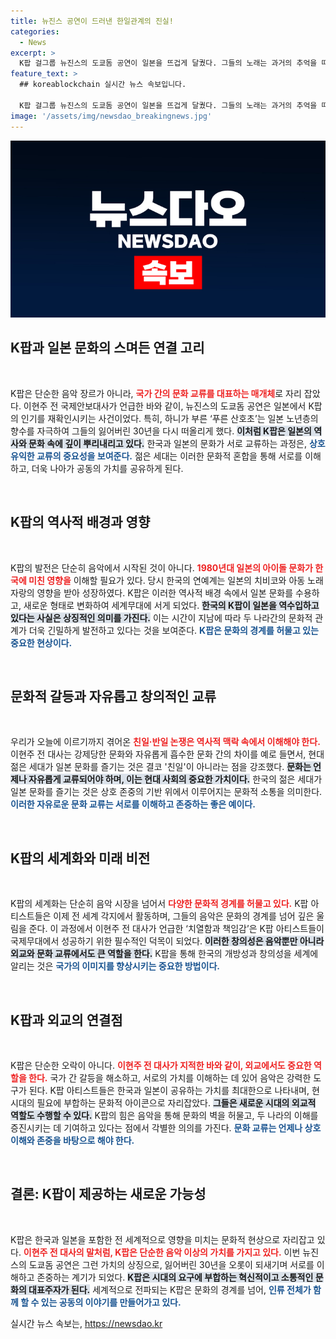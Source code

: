 ```yaml
---
title: 뉴진스 공연이 드러낸 한일관계의 진실!
categories:
  - News
excerpt: >
  K팝 걸그룹 뉴진스의 도쿄돔 공연이 일본을 뜨겁게 달궜다. 그들의 노래는 과거의 추억을 떠올리게 하며, 문화교류의 중요성을 일깨운다. 일본과 한국의 창의적 교류가 한일관계에 미치는 깊은 영향, 놓치지 마세요!
feature_text: >
  ## koreablockchain 실시간 뉴스 속보입니다.

  K팝 걸그룹 뉴진스의 도쿄돔 공연이 일본을 뜨겁게 달궜다. 그들의 노래는 과거의 추억을 떠올리게 하며, 문화교류의 중요성을 일깨운다. 일본과 한국의 창의적 교류가 한일관계에 미치는 깊은 영향, 놓치지 마세요!
image: '/assets/img/newsdao_breakingnews.jpg'
---
```


<p><img src="/assets/img/newsdao_breakingnews.jpg" alt="koreablockchain 속보" /></p>

<h2 data-ke-size="size26">K팝과 일본 문화의 스며든 연결 고리</h2>

<p data-ke-size="size16">&nbsp;</p>

<p>K팝은 단순한 음악 장르가 아니라, <b><span style="color: #ee2323;">국가 간의 문화 교류를 대표하는 매개체</span></b>로 자리 잡았다. 이현주 전 국제안보대사가 언급한 바와 같이, 뉴진스의 도쿄돔 공연은 일본에서 K팝의 인기를 재확인시키는 사건이었다. 특히, 하니가 부른 ‘푸른 산호초’는 일본 노년층의 향수를 자극하여 그들의 잃어버린 30년을 다시 떠올리게 했다. <b><span style="background-color: #21538527;">이처럼 K팝은 일본의 역사와 문화 속에 깊이 뿌리내리고 있다.</span></b> 한국과 일본의 문화가 서로 교류하는 과정은, <b><span style="color: #1a5490;">상호 유익한 교류의 중요성을 보여준다.</span></b> 젊은 세대는 이러한 문화적 혼합을 통해 서로를 이해하고, 더욱 나아가 공동의 가치를 공유하게 된다.</p>

<p data-ke-size="size16">&nbsp;</p>

<h2 data-ke-size="size26">K팝의 역사적 배경과 영향</h2>

<p data-ke-size="size16">&nbsp;</p>

<p>K팝의 발전은 단순히 음악에서 시작된 것이 아니다. <b><span style="color: #ee2323;">1980년대 일본의 아이돌 문화가 한국에 미친 영향을</span></b> 이해할 필요가 있다. 당시 한국의 연예계는 일본의 치비코와 아동 노래자랑의 영향을 받아 성장하였다. K팝은 이러한 역사적 배경 속에서 일본 문화를 수용하고, 새로운 형태로 변화하여 세계무대에 서게 되었다. <b><span style="background-color: #21538527;">한국의 K팝이 일본을 역수입하고 있다는 사실은 상징적인 의미를 가진다.</span></b> 이는 시간이 지남에 따라 두 나라간의 문화적 관계가 더욱 긴밀하게 발전하고 있다는 것을 보여준다. <b><span style="color: #1a5490;">K팝은 문화의 경계를 허물고 있는 중요한 현상이다.</span></b></p>

<p data-ke-size="size16">&nbsp;</p>

<h2 data-ke-size="size26">문화적 갈등과 자유롭고 창의적인 교류</h2>

<p data-ke-size="size16">&nbsp;</p>

<p>우리가 오늘에 이르기까지 겪어온 <b><span style="color: #ee2323;">친일·반일 논쟁은 역사적 맥락 속에서 이해해야 한다.</span></b> 이현주 전 대사는 강제당한 문화와 자유롭게 흡수한 문화 간의 차이를 예로 들면서, 현대 젊은 세대가 일본 문화를 즐기는 것은 결코 '친일'이 아니라는 점을 강조했다. <b><span style="background-color: #21538527;">문화는 언제나 자유롭게 교류되어야 하며, 이는 현대 사회의 중요한 가치이다.</span></b> 한국의 젊은 세대가 일본 문화를 즐기는 것은 상호 존중의 기반 위에서 이루어지는 문화적 소통을 의미한다. <b><span style="color: #1a5490;">이러한 자유로운 문화 교류는 서로를 이해하고 존중하는 좋은 예이다.</span></b></p>

<p data-ke-size="size16">&nbsp;</p>

<h2 data-ke-size="size26">K팝의 세계화와 미래 비전</h2>

<p data-ke-size="size16">&nbsp;</p>

<p>K팝의 세계화는 단순히 음악 시장을 넘어서 <b><span style="color: #ee2323;">다양한 문화적 경계를 허물고 있다.</span></b> K팝 아티스트들은 이제 전 세계 각지에서 활동하며, 그들의 음악은 문화의 경계를 넘어 깊은 울림을 준다. 이 과정에서 이현주 전 대사가 언급한 ‘치열함과 책임감’은 K팝 아티스트들이 국제무대에서 성공하기 위한 필수적인 덕목이 되었다. <b><span style="background-color: #21538527;">이러한 창의성은 음악뿐만 아니라 외교와 문화 교류에서도 큰 역할을 한다.</span></b> K팝을 통해 한국의 개방성과 창의성을 세계에 알리는 것은 <b><span style="color: #1a5490;">국가의 이미지를 향상시키는 중요한 방법이다.</span></b></p>

<p data-ke-size="size16">&nbsp;</p>

<h2 data-ke-size="size26">K팝과 외교의 연결점</h2>

<p data-ke-size="size16">&nbsp;</p>

<p>K팝은 단순한 오락이 아니다. <b><span style="color: #ee2323;">이현주 전 대사가 지적한 바와 같이, 외교에서도 중요한 역할을 한다.</span></b> 국가 간 갈등을 해소하고, 서로의 가치를 이해하는 데 있어 음악은 강력한 도구가 된다. K팝 아티스트들은 한국과 일본이 공유하는 가치를 최대한으로 나타내며, 현시대의 필요에 부합하는 문화적 아이콘으로 자리잡았다. <b><span style="background-color: #21538527;">그들은 새로운 시대의 외교적 역할도 수행할 수 있다.</span></b> K팝의 힘은 음악을 통해 문화의 벽을 허물고, 두 나라의 이해를 증진시키는 데 기여하고 있다는 점에서 각별한 의의를 가진다. <b><span style="color: #1a5490;">문화 교류는 언제나 상호 이해와 존중을 바탕으로 해야 한다.</span></b></p>

<p data-ke-size="size16">&nbsp;</p>

<h2 data-ke-size="size26">결론: K팝이 제공하는 새로운 가능성</h2>

<p data-ke-size="size16">&nbsp;</p>

<p>K팝은 한국과 일본을 포함한 전 세계적으로 영향을 미치는 문화적 현상으로 자리잡고 있다. <b><span style="color: #ee2323;">이현주 전 대사의 말처럼, K팝은 단순한 음악 이상의 가치를 가지고 있다.</span></b> 이번 뉴진스의 도쿄돔 공연은 그런 가치의 상징으로, 잃어버린 30년을 오롯이 되새기며 서로를 이해하고 존중하는 계기가 되었다. <b><span style="background-color: #21538527;">K팝은 시대의 요구에 부합하는 혁신적이고 소통적인 문화의 대표주자가 된다.</span></b> 세계적으로 전파되는 K팝은 문화의 경계를 넘어, <b><span style="color: #1a5490;">인류 전체가 함께 할 수 있는 공동의 이야기를 만들어가고 있다.</span></b></p>
실시간 뉴스 속보는, <a href="https://newsdao.kr" rel="dofollow">https://newsdao.kr</a>


